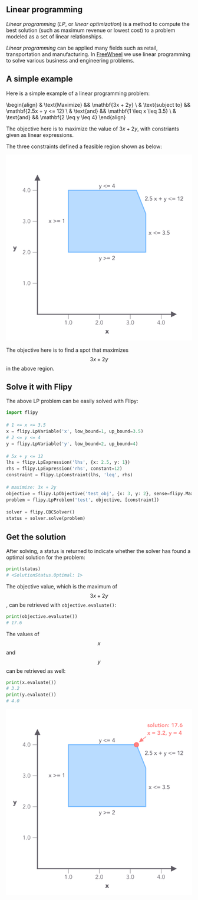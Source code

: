 ## Linear programming

*Linear programming* (*LP*, or *linear optimization*) is a method to compute the best solution (such as maximum revenue or lowest cost) to a problem modeled as a set of linear relationships.

*Linear programming* can be applied many fields such as retail, transportation and manufacturing. In [FreeWheel](https://freewheel.com) we use linear programming to solve various business and engineering problems.

## A simple example

Here is a simple example of a linear programming problem:

\begin{align}
& \text{Maximize} && \mathbf{3x + 2y} \\ & \text{subject to} && \mathbf{2.5x + y <= 12} \\ & \text{and} && \mathbf{1 \leq x \leq 3.5} \\ & \text{and} && \mathbf{2 \leq y \leq 4}
\end{align}

The objective here is to maximize the value of $3x + 2y$, with constriants given as linear expressions.

The three constraints defined a feasible region shown as below:

![A simple problem](assets/images/simple-problem.png)

The objective here is to find a spot that maximizes $$3x + 2y$$ in the above region.

## Solve it with Flipy

The above LP problem can be easily solved with Flipy:

```python
import flipy

# 1 <= x <= 3.5
x = flipy.LpVariable('x', low_bound=1, up_bound=3.5)
# 2 <= y <= 4
y = flipy.LpVariable('y', low_bound=2, up_bound=4)

# 5x + y <= 12
lhs = flipy.LpExpression('lhs', {x: 2.5, y: 1})
rhs = flipy.LpExpression('rhs', constant=12) 
constraint = flipy.LpConstraint(lhs, 'leq', rhs)

# maximize: 3x + 2y
objective = flipy.LpObjective('test_obj', {x: 3, y: 2}, sense=flipy.Maximize)
problem = flipy.LpProblem('test', objective, [constraint])

solver = flipy.CBCSolver()
status = solver.solve(problem)
```

## Get the solution 

After solving, a status is returned to indicate whether the solver has found a optimal solution for the problem:

```python
print(status)
# <SolutionStatus.Optimal: 1>
```

The objective value, which is the maximum of $$3x + 2y$$, can be retrieved with `objective.evaluate()`:

```python
print(objective.evaluate())
# 17.6
```

The values of $$x$$ and $$y$$ can be retrieved as well:

```python
print(x.evaluate())
# 3.2
print(y.evaluate())
# 4.0
```

![Solution](assets/images/simple-problem-solution.png)